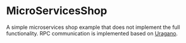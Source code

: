 # MicroServicesShop

A simple microservices shop example that does not implement the full functionality. RPC communication is implemented based on [Uragano](https://github.com/1100100/Uragano).
